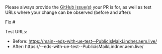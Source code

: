 Please always provide the [GitHub issue(s)](../issues) your PR is for, as well as test URLs where your change can be observed (before and after):

Fix #<gh-issue-id>

Test URLs:
- Before: https://main--eds-with-ue-test--PublicisMaikLindner.aem.live/
- After: https://<branch>--eds-with-ue-test--PublicisMaikLindner.aem.live/
